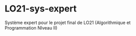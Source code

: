 # LO21-sys-expert
Système expert pour le projet final de LO21 (Algorithmique et Programmation NIveau II)
